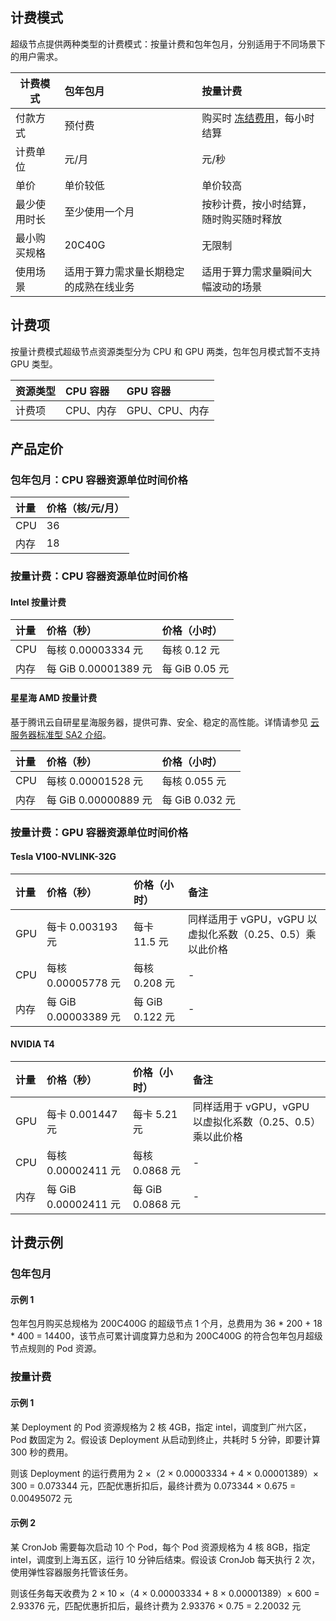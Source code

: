 ## 计费模式

 超级节点提供两种类型的计费模式：按量计费和包年包月，分别适用于不同场景下的用户需求。

| 计费模式     | 包年包月                               | 按量计费                                                     |
| ------------ | :------------------------------------- | :----------------------------------------------------------- |
| 付款方式     | 预付费                                 | 购买时 [冻结费用](https://cloud.tencent.com/document/product/555/12039)，每小时结算 |
| 计费单位     | 元/月                                  | 元/秒                                                        |
| 单价         | 单价较低                               | 单价较高                                                     |
| 最少使用时长 | 至少使用一个月                         | 按秒计费，按小时结算，随时购买随时释放                       |
| 最小购买规格 | 20C40G                                 | 无限制                                                       |
| 使用场景     | 适用于算力需求量长期稳定的成熟在线业务 | 适用于算力需求量瞬间大幅波动的场景                           |

## 计费项

按量计费模式超级节点资源类型分为 CPU 和 GPU 两类，包年包月模式暂不支持 GPU 类型。

| 资源类型 | CPU 容器  | GPU 容器       |
| :------- | :-------- | :------------- |
| 计费项   | CPU、内存 | GPU、CPU、内存 |

## 产品定价

### 包年包月：CPU 容器资源单位时间价格

| 计量 | 价格（核/元/月） |
| :--- | :--------------- |
| CPU  | 36               |
| 内存 | 18               |

### 按量计费：CPU 容器资源单位时间价格

#### Intel 按量计费

| 计量 | 价格（秒）         | 价格（小时） |
| :--- | :----------------- | :----------- |
| CPU  | 每核 0.00003334 元  | 每核 0.12 元  |
| 内存 | 每 GiB 0.00001389 元 | 每 GiB 0.05 元 |

#### 星星海 AMD 按量计费

基于腾讯云自研星星海服务器，提供可靠、安全、稳定的高性能。详情请参见 [云服务器标准型 SA2 介绍](https://cloud.tencent.com/document/product/213/11518#SA2)。

| 计量 | 价格（秒）         | 价格（小时）  |
| :--- | :----------------- | :------------ |
| CPU  | 每核 0.00001528 元  | 每核 0.055 元  |
| 内存 | 每 GiB 0.00000889 元 | 每 GiB 0.032 元 |

### 按量计费：GPU 容器资源单位时间价格

#### Tesla V100-NVLINK-32G

| 计量 | 价格（秒）         | 价格（小时）  | 备注                                                      |
| :--- | :----------------- | :------------ | :-------------------------------------------------------- |
| GPU  | 每卡 0.003193 元    | 每卡 11.5 元   | 同样适用于 vGPU，vGPU 以虚拟化系数（0.25、0.5）乘以此价格 |
| CPU  | 每核 0.00005778 元  | 每核 0.208 元  | -                                                         |
| 内存 | 每 GiB 0.00003389 元 | 每 GiB 0.122 元 | -                                                         |

#### NVIDIA T4

| 计量 | 价格（秒）         | 价格（小时）   | 备注                                                      |
| :--- | :----------------- | :------------- | :-------------------------------------------------------- |
| GPU  | 每卡 0.001447 元    | 每卡 5.21 元    | 同样适用于 vGPU，vGPU 以虚拟化系数（0.25、0.5）乘以此价格 |
| CPU  | 每核 0.00002411 元  | 每核 0.0868 元  | -                                                         |
| 内存 | 每 GiB 0.00002411 元 | 每 GiB 0.0868 元 | -                                                         |

## 计费示例
### 包年包月

#### 示例 1

包年包月购买总规格为 200C400G 的超级节点 1 个月，总费用为 36 * 200 + 18 * 400 = 14400，该节点可累计调度算力总和为 200C400G 的符合包年包月超级节点规则的 Pod 资源。


### 按量计费
#### 示例 1 

某 Deployment 的 Pod 资源规格为 2 核 4GB，指定 intel，调度到广州六区，Pod 数固定为 2。假设该 Deployment 从启动到终止，共耗时 5 分钟，即要计算 300 秒的费用。

则该 Deployment 的运行费用为 2 ×（2 × 0.00003334 + 4 × 0.00001389）× 300 = 0.073344 元，匹配优惠折扣后，最终计费为 0.073344 × 0.675 = 0.00495072 元

#### 示例 2 

某 CronJob 需要每次启动 10 个 Pod，每个 Pod 资源规格为 4 核 8GB，指定 intel，调度到上海五区，运行 10 分钟后结束。假设该 CronJob 每天执行 2 次，使用弹性容器服务托管该任务。

则该任务每天收费为 2 × 10 ×（4 × 0.00003334 + 8 × 0.00001389）× 600 = 2.93376 元，匹配优惠折扣后，最终计费为 2.93376 × 0.75 = 2.20032 元
